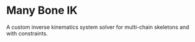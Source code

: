 # Many Bone IK

A custom inverse kinematics system solver for multi-chain skeletons and with constraints. 